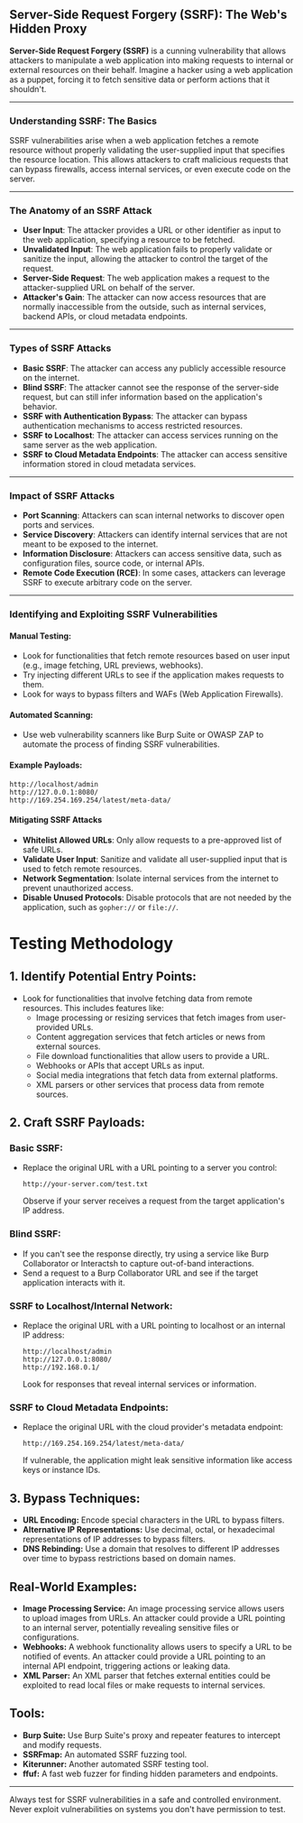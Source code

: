 ## Server-Side Request Forgery (SSRF): The Web's Hidden Proxy

**Server-Side Request Forgery (SSRF)** is a cunning vulnerability that allows attackers to manipulate a web application into making requests to internal or external resources on their behalf. Imagine a hacker using a web application as a puppet, forcing it to fetch sensitive data or perform actions that it shouldn't.

---

### Understanding SSRF: The Basics

SSRF vulnerabilities arise when a web application fetches a remote resource without properly validating the user-supplied input that specifies the resource location. This allows attackers to craft malicious requests that can bypass firewalls, access internal services, or even execute code on the server.

---

### The Anatomy of an SSRF Attack

- **User Input**: The attacker provides a URL or other identifier as input to the web application, specifying a resource to be fetched.
- **Unvalidated Input**: The web application fails to properly validate or sanitize the input, allowing the attacker to control the target of the request.
- **Server-Side Request**: The web application makes a request to the attacker-supplied URL on behalf of the server.
- **Attacker's Gain**: The attacker can now access resources that are normally inaccessible from the outside, such as internal services, backend APIs, or cloud metadata endpoints.

---

### Types of SSRF Attacks

- **Basic SSRF**: The attacker can access any publicly accessible resource on the internet.
- **Blind SSRF**: The attacker cannot see the response of the server-side request, but can still infer information based on the application's behavior.
- **SSRF with Authentication Bypass**: The attacker can bypass authentication mechanisms to access restricted resources.
- **SSRF to Localhost**: The attacker can access services running on the same server as the web application.
- **SSRF to Cloud Metadata Endpoints**: The attacker can access sensitive information stored in cloud metadata services.

---

### Impact of SSRF Attacks

- **Port Scanning**: Attackers can scan internal networks to discover open ports and services.
- **Service Discovery**: Attackers can identify internal services that are not meant to be exposed to the internet.
- **Information Disclosure**: Attackers can access sensitive data, such as configuration files, source code, or internal APIs.
- **Remote Code Execution (RCE)**: In some cases, attackers can leverage SSRF to execute arbitrary code on the server.

---

### Identifying and Exploiting SSRF Vulnerabilities

#### Manual Testing:
- Look for functionalities that fetch remote resources based on user input (e.g., image fetching, URL previews, webhooks).
- Try injecting different URLs to see if the application makes requests to them.
- Look for ways to bypass filters and WAFs (Web Application Firewalls).

#### Automated Scanning:
- Use web vulnerability scanners like Burp Suite or OWASP ZAP to automate the process of finding SSRF vulnerabilities.

#### Example Payloads:
```plaintext
http://localhost/admin
http://127.0.0.1:8080/
http://169.254.169.254/latest/meta-data/
```

#### Mitigating SSRF Attacks
- **Whitelist Allowed URLs**: Only allow requests to a pre-approved list of safe URLs.
- **Validate User Input**: Sanitize and validate all user-supplied input that is used to fetch remote resources.
- **Network Segmentation**: Isolate internal services from the internet to prevent unauthorized access.
- **Disable Unused Protocols**: Disable protocols that are not needed by the application, such as `gopher://` or `file://`.

# Testing Methodology

## 1. Identify Potential Entry Points:
- Look for functionalities that involve fetching data from remote resources. This includes features like:
  - Image processing or resizing services that fetch images from user-provided URLs.
  - Content aggregation services that fetch articles or news from external sources.
  - File download functionalities that allow users to provide a URL.
  - Webhooks or APIs that accept URLs as input.
  - Social media integrations that fetch data from external platforms.
  - XML parsers or other services that process data from remote sources.

## 2. Craft SSRF Payloads:

### Basic SSRF:
- Replace the original URL with a URL pointing to a server you control:

  ```
  http://your-server.com/test.txt
  ```

  Observe if your server receives a request from the target application's IP address.

### Blind SSRF:
- If you can't see the response directly, try using a service like Burp Collaborator or Interactsh to capture out-of-band interactions.
- Send a request to a Burp Collaborator URL and see if the target application interacts with it.

### SSRF to Localhost/Internal Network:
- Replace the original URL with a URL pointing to localhost or an internal IP address:

  ```
  http://localhost/admin
  http://127.0.0.1:8080/
  http://192.168.0.1/
  ```

  Look for responses that reveal internal services or information.

### SSRF to Cloud Metadata Endpoints:
- Replace the original URL with the cloud provider's metadata endpoint:

  ```
  http://169.254.169.254/latest/meta-data/
  ```

  If vulnerable, the application might leak sensitive information like access keys or instance IDs.

## 3. Bypass Techniques:
- **URL Encoding:** Encode special characters in the URL to bypass filters.
- **Alternative IP Representations:** Use decimal, octal, or hexadecimal representations of IP addresses to bypass filters.
- **DNS Rebinding:** Use a domain that resolves to different IP addresses over time to bypass restrictions based on domain names.

## Real-World Examples:
- **Image Processing Service:** An image processing service allows users to upload images from URLs. An attacker could provide a URL pointing to an internal server, potentially revealing sensitive files or configurations.
- **Webhooks:** A webhook functionality allows users to specify a URL to be notified of events. An attacker could provide a URL pointing to an internal API endpoint, triggering actions or leaking data.
- **XML Parser:** An XML parser that fetches external entities could be exploited to read local files or make requests to internal services.

## Tools:
- **Burp Suite:** Use Burp Suite's proxy and repeater features to intercept and modify requests.
- **SSRFmap:** An automated SSRF fuzzing tool.
- **Kiterunner:** Another automated SSRF testing tool.
- **ffuf:** A fast web fuzzer for finding hidden parameters and endpoints.

---

Always test for SSRF vulnerabilities in a safe and controlled environment. Never exploit vulnerabilities on systems you don't have permission to test.
